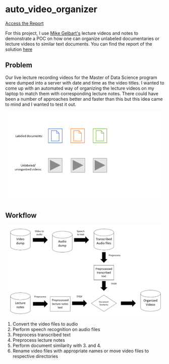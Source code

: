 # auto_video_organizer
[Access the Report](https://github.com/anasm-17/video_organizer/blob/master/report.ipynb) 

For this project, I use [Mike Gelbart's](https://www.mikegelbart.com/) lecture videos and notes to demonstrate a POC on how one can organize unlabeled documentaries or lecture videos to similar text documents. You can find the report of the solution [here](https://github.com/anasm-17/video_organizer/blob/master/report.ipynb)

## Problem
Our live lecture recording videos for the Master of Data Science program were dumped into a server with date and time as the video titles. I wanted to come up with an automated way of organizing the lecture videos on my laptop to match them with corresponding lecture notes. There could have been a number of approaches better and faster than this but this idea came to mind and I wanted to test it out.

![animation](images/process_animation.gif)

## Workflow

<img src="images/workflow.PNG">

1) Convert the video files to audio
2) Perform speech recognition on audio files
3) Preprocess transcribed text
4) Preprocess lecture notes
5) Perform document similarity with 3. and 4.
6) Rename video files with appropriate names or move video files to respective directories
